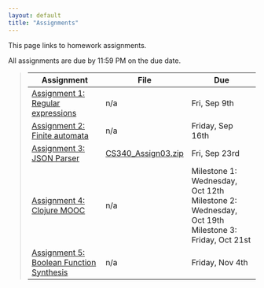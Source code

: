 ```yaml
---
layout: default
title: "Assignments"
---
```


This page links to homework assignments.

All assignments are due by 11:59 PM on the due date.

> Assignment | File | Due
> ---------- | ---- | ---
> [Assignment 1: Regular expressions](assign01.html) | n/a | Fri, Sep 9th
> [Assignment 2: Finite automata](assign02.html) | n/a | Friday, Sep 16th
> [Assignment 3: JSON Parser](assign03.html) | [CS340\_Assign03.zip](CS340_Assign03.zip) | Fri, Sep 23rd
> [Assignment 4: Clojure MOOC](assign04.html) | n/a | Milestone 1: Wednesday, Oct 12th<br>Milestone 2: Wednesday, Oct 19th<br>Milestone 3: Friday, Oct 21st
> [Assignment 5: Boolean Function Synthesis](assign05.html) | n/a | Friday, Nov 4th

<!--
> [Assignment 4: Clojure MOOC](assign04.html) | n/a | Milestone 1: Monday, Oct 5th<br>Milestone 2: Monday, Oct 12th<br>Milestone 3: Thursday, Oct 22nd
> [Assignment 6: Parsing, Part 1](assign06.html) | [CS340\_Assign06.zip](CS340_Assign06.zip) | Friday, Nov 6th 
> [Assignment 7: Parsing, Part 2](assign07.html) | [CS340\_Assign07.zip](CS340_Assign07.zip) | Wednesday, Nov 18th 
> [Assignment 8: Code Generation](assign08.html) | [CS340\_Assign08.zip](CS340_Assign08.zip) | Friday, Dec 11th 
-->
